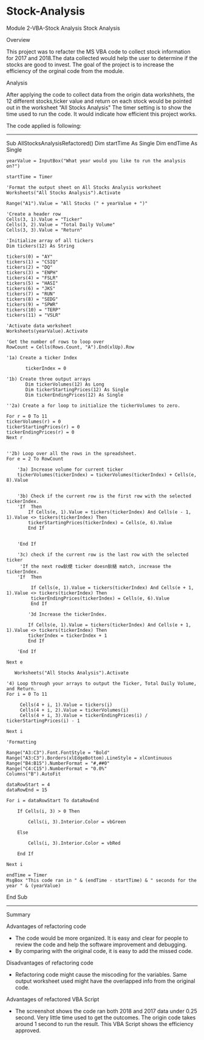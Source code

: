 # Stock-Analysis
Module 2-VBA-Stock Analysis
Stock Analysis

Overview

This project was to refacter the MS VBA code to collect stock information for 2017 and 2018.The data collected would help the user to determine if the stocks are good to invest. The goal of the project is to increase the efficiency of the orginal code from the module.

Analysis

After applying the code to collect data from the origin data workshhets, the 12 different stocks,ticker value and return on each stock would be pointed out in the worksheet “All Stocks Analysis"
The timer setting is to show the time used to run the code. It would indicate how efficient this project works.

The code applied is following:

_______________________________________________________________________________
Sub AllStocksAnalysisRefactored()
    Dim startTime As Single
    Dim endTime  As Single

    yearValue = InputBox("What year would you like to run the analysis on?")

    startTime = Timer
    
    'Format the output sheet on All Stocks Analysis worksheet
    Worksheets("All Stocks Analysis").Activate
    
    Range("A1").Value = "All Stocks (" + yearValue + ")"
    
    'Create a header row
    Cells(3, 1).Value = "Ticker"
    Cells(3, 2).Value = "Total Daily Volume"
    Cells(3, 3).Value = "Return"

    'Initialize array of all tickers
    Dim tickers(12) As String
    
    tickers(0) = "AY"
    tickers(1) = "CSIQ"
    tickers(2) = "DQ"
    tickers(3) = "ENPH"
    tickers(4) = "FSLR"
    tickers(5) = "HASI"
    tickers(6) = "JKS"
    tickers(7) = "RUN"
    tickers(8) = "SEDG"
    tickers(9) = "SPWR"
    tickers(10) = "TERP"
    tickers(11) = "VSLR"
    
    'Activate data worksheet
    Worksheets(yearValue).Activate
    
    'Get the number of rows to loop over
    RowCount = Cells(Rows.Count, "A").End(xlUp).Row
    
    '1a) Create a ticker Index
    
           tickerIndex = 0
 
    '1b) Create three output arrays
           Dim tickerVolumes(12) As Long
           Dim tickerStartingPrices(12) As Single
           Dim tickerEndingPrices(12) As Single
    
    ''2a) Create a for loop to initialize the tickerVolumes to zero.
    
    For r = 0 To 11
    tickerVolumes(r) = 0
    tickerStartingPrices(r) = 0
    tickerEndingPrices(r) = 0
    Next r
    
        
    ''2b) Loop over all the rows in the spreadsheet.
    For e = 2 To RowCount
    
        '3a) Increase volume for current ticker
        tickerVolumes(tickerIndex) = tickerVolumes(tickerIndex) + Cells(e, 8).Value
        
        
        '3b) Check if the current row is the first row with the selected tickerIndex.
        'If  Then
            If Cells(e, 1).Value = tickers(tickerIndex) And Cells(e - 1, 1).Value <> tickers(tickerIndex) Then
            tickerStartingPrices(tickerIndex) = Cells(e, 6).Value
            End If
            
            
        'End If
        
        '3c) check if the current row is the last row with the selected ticker
         'If the next row鈥檚 ticker doesn鈥檛 match, increase the tickerIndex.
        'If  Then
            
             If Cells(e, 1).Value = tickers(tickerIndex) And Cells(e + 1, 1).Value <> tickers(tickerIndex) Then
             tickerEndingPrices(tickerIndex) = Cells(e, 6).Value
             End If

            '3d Increase the tickerIndex.
             
            If Cells(e, 1).Value = tickers(tickerIndex) And Cells(e + 1, 1).Value <> tickers(tickerIndex) Then
            tickerIndex = tickerIndex + 1
            End If

        'End If
    
    Next e
    
       Worksheets("All Stocks Analysis").Activate
    
    '4) Loop through your arrays to output the Ticker, Total Daily Volume, and Return.
    For i = 0 To 11
        
         Cells(4 + i, 1).Value = tickers(i)
         Cells(4 + i, 2).Value = tickerVolumes(i)
         Cells(4 + i, 3).Value = tickerEndingPrices(i) / tickerStartingPrices(i) - 1
        
    Next i
      
    'Formatting
 
    Range("A3:C3").Font.FontStyle = "Bold"
    Range("A3:C3").Borders(xlEdgeBottom).LineStyle = xlContinuous
    Range("B4:B15").NumberFormat = "#,##0"
    Range("C4:C15").NumberFormat = "0.0%"
    Columns("B").AutoFit

    dataRowStart = 4
    dataRowEnd = 15

    For i = dataRowStart To dataRowEnd
        
        If Cells(i, 3) > 0 Then
            
            Cells(i, 3).Interior.Color = vbGreen
            
        Else
        
            Cells(i, 3).Interior.Color = vbRed
            
        End If
        
    Next i
 
    endTime = Timer
    MsgBox "This code ran in " & (endTime - startTime) & " seconds for the year " & (yearValue)

End Sub
__________________________________________________________________________________________________________________
Summary

Advantages of refactoring code
- The code would be more organized. It is easy and clear for people to review the code and help the software improvement and debugging. 
- By comparing with the original code, it is easy to add the missed code.

Disadvantages of refactoring code
- Refactoring code might cause the miscoding for the variables. Same output worksheet used might have the overlapped info from the original code.

Advantages of refactored VBA Script
- The screenshot shows the code ran both 2018 and 2017 data under 0.25 second. Very little time used to get the outcomes. The origin code takes around 1 second to run the result. This VBA Script shows the efficiency approved.
